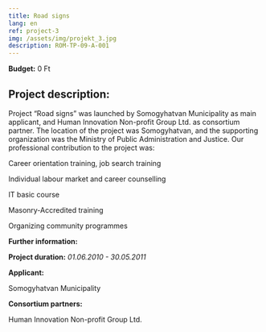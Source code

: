 ```yaml
---
title: Road signs
lang: en
ref: project-3
img: /assets/img/projekt_3.jpg
description: ROM-TP-09-A-001
---
```


**Budget:** 0 Ft

## Project description:

Project “Road signs” was launched by Somogyhatvan Municipality as main applicant, and Human Innovation Non-profit Group Ltd. as consortium partner. The location of the project was Somogyhatvan, and the supporting organization was the Ministry of Public Administration and Justice. Our professional contribution to the project was:

Career orientation training, job search training

Individual labour market and career counselling

IT basic course

Masonry-Accredited training

Organizing community programmes

**Further information:**

**Project duration:** _01.06.2010 - 30.05.2011_

**Applicant:**

Somogyhatvan Municipality

**Consortium partners:**

Human Innovation Non-profit Group Ltd.
